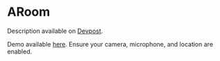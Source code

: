 # ARoom

Description available on [Devpost](https://devpost.com/software/aroom-dzm4in?ref_content=user-portfolio&ref_feature=in_progress).

Demo available [here](https://logantml.github.io/ARoom/). Ensure your camera, microphone, and location are enabled.
